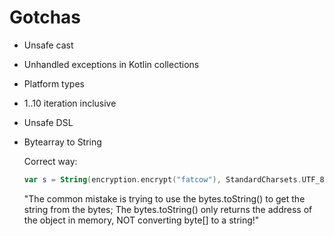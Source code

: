 # Gotchas

* Unsafe cast
* Unhandled exceptions in Kotlin collections
* Platform types
* 1..10 iteration inclusive
* Unsafe DSL
* Bytearray to String

    Correct way:

    ```kotlin
    var s = String(encryption.encrypt("fatcow"), StandardCharsets.UTF_8)
    ```

    "The common mistake is trying to use the bytes.toString() to get the string from the bytes; The bytes.toString() only returns the address of the object in memory, NOT converting byte[] to a string!"
